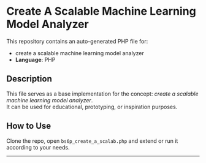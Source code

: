 # Create A Scalable Machine Learning Model Analyzer

This repository contains an auto-generated PHP file for:

- create a scalable machine learning model analyzer
- **Language**: PHP

## Description

This file serves as a base implementation for the concept: *create a scalable machine learning model analyzer*.  
It can be used for educational, prototyping, or inspiration purposes.

## How to Use

Clone the repo, open `bs6p_create_a_scalab.php` and extend or run it according to your needs.

---


